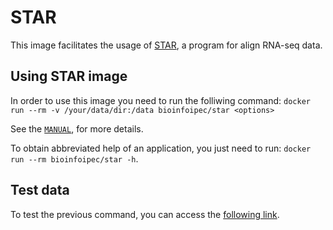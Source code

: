 # STAR

This image facilitates the usage of [STAR](https://github.com/alexdobin/STAR), a program for align RNA-seq data.

## Using STAR image
In order to use this image you need to run the folliwing command: `docker run --rm -v /your/data/dir:/data bioinfoipec/star <options>`

See the [`MANUAL`](https://github.com/alexdobin/STAR/blob/master/doc/STARmanual.pdf), for more details.

To obtain abbreviated help of an application, you just need to run: `docker run --rm bioinfoipec/star -h`.

## Test data
To test the previous command, you can access the [following link](https://github.com/alexdobin/STAR/blob/master/doc/STARmanual.pdf).


